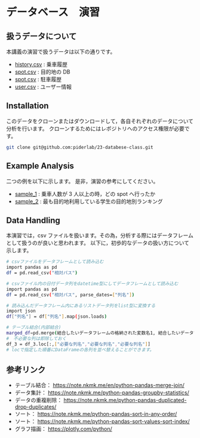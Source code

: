 # データベース　演習

## 扱うデータについて

本講義の演習で扱うデータは以下の通りです。

- [history.csv](./history.csv) : 乗車履歴
- [spot.csv](./spot.csv) : 目的地の DB
- [spot.csv](./spot.csv) : 駐車履歴
- [user.csv](./user.csv) : ユーザー情報

## Installation

このデータをクローンまたはダウンロードして，各自それぞれのデータについて分析を行います。
クローンするためにはレポジトリへのアクセス権限が必要です。

```bash
git clone git@github.com:piderlab/23-databese-class.git
```

## Example Analysis

二つの例を以下に示します。
是非，演習の参考にしてください。

- [sample_1](./sample_1.ipynb) : 乗車人数が 3 人以上の時，どの spot へ行ったか
- [sample_2](./sample_2.ipynb) : 最も目的地利用している学生の目的地別ランキング

## Data Handling

本演習では，csv ファイルを扱います。その為，分析する際にはデータフレームとして扱うのが良いと思われます。
以下に，初歩的なデータの扱い方について示します。

```bash
# csvファイルをデータフレームとして読み込む
import pandas as pd
df = pd.read_csv("相対パス")
```

```bash
# csvファイル内の日付データ列をdatetime型にしてデータフレームとして読み込む
import pandas as pd
df = pd.read_csv("相対パス", parse_dates=["列名"])
```

```bash
# 読み込んだデータフレーム内にあるリストデータ列をlist型に変換する
import json
df["列名"] = df["列名"].map(json.loads)
```

```bash
# テーブル結合(内部結合)
marged_df=pd.merge(結合したいデータフレームの格納された変数名1, 結合したいデータフレームの格納された変数名2, on="結合対象となる列名")
#　不必要な列は即除しておく
df_3 = df_3.loc[:,["必要な列名","必要な列名","必要な列名"]]
# locで指定した順番にDataFrameの各列を並べ替えることができます。
```

## 参考リンク

- テーブル結合： https://note.nkmk.me/en/python-pandas-merge-join/
- データ集計： https://note.nkmk.me/python-pandas-groupby-statistics/
- データの重複削除： https://note.nkmk.me/python-pandas-duplicated-drop-duplicates/
- ソート： https://note.nkmk.me/python-pandas-sort-in-any-order/
- ソート： https://note.nkmk.me/python-pandas-sort-values-sort-index/
- グラフ描画： https://plotly.com/python/
